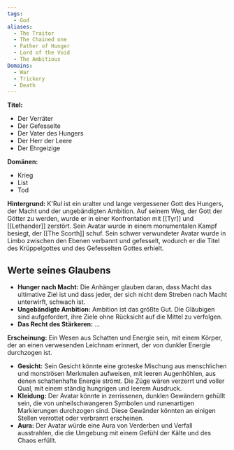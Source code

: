 ```yaml
---
tags:
  - God
aliases:
  - The Traitor
  - The Chained one
  - Father of Hunger
  - Lord of the Void
  - The Ambitious
Domains:
  - War
  - Trickery
  - Death
---
```

**Titel:**
- Der Verräter 
- Der Gefesselte 
- Der Vater des Hungers 
- Der Herr der Leere 
- Der Ehrgeizige

**Domänen:** 
- Krieg 
- List
- Tod

**Hintergrund:** K'Rul ist ein uralter und lange vergessener Gott des Hungers, der Macht und der ungebändigten Ambition. Auf seinem Weg, der Gott der Götter zu werden, wurde er in einer Konfrontation mit [[Tyr]] und [[Lethander]] zerstört. Sein Avatar wurde in einem monumentalen Kampf besiegt, der [[The Scorth]] schuf. Sein schwer verwundeter Avatar wurde in Limbo zwischen den Ebenen verbannt und gefesselt, wodurch er die Titel des Krüppelgottes und des Gefesselten Gottes erhielt.

## Werte seines Glaubens 
- **Hunger nach Macht:** Die Anhänger glauben daran, dass Macht das ultimative Ziel ist und dass jeder, der sich nicht dem Streben nach Macht unterwirft, schwach ist.
- **Ungebändigte Ambition:** Ambition ist das größte Gut. Die Gläubigen sind aufgefordert, ihre Ziele ohne Rücksicht auf die Mittel zu verfolgen. 
- **Das Recht des Stärkeren:** ...


**Erscheinung:** 
Ein Wesen aus Schatten und Energie sein, mit einem Körper, der an einen verwesenden Leichnam erinnert, der von dunkler Energie durchzogen ist. 
- **Gesicht:** Sein Gesicht könnte eine groteske Mischung aus menschlichen und monströsen Merkmalen aufweisen, mit leeren Augenhöhlen, aus denen schattenhafte Energie strömt. Die Züge wären verzerrt und voller Qual, mit einem ständig hungrigen und leerem Ausdruck. 
- **Kleidung:** Der Avatar könnte in zerrissenen, dunklen Gewändern gehüllt sein, die von unheilschwangeren Symbolen und runenartigen Markierungen durchzogen sind. Diese Gewänder könnten an einigen Stellen verrottet oder verbrannt erscheinen. 
- **Aura:** Der Avatar würde eine Aura von Verderben und Verfall ausstrahlen, die die Umgebung mit einem Gefühl der Kälte und des Chaos erfüllt.